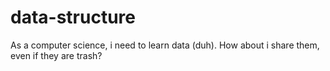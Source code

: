 # data-structure
As a computer science, i need to learn data (duh). How about i share them, even if they are trash?
